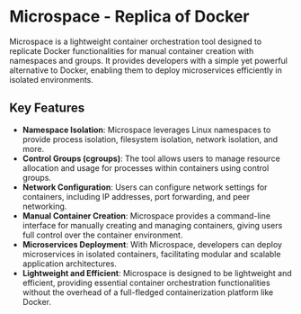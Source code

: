 # Microspace - Replica of Docker
Microspace is a lightweight container orchestration tool designed to replicate Docker functionalities for manual container creation with namespaces and groups. It provides developers with a simple yet powerful alternative to Docker, enabling them to deploy microservices efficiently in isolated environments.

## Key Features
- <b>Namespace Isolation</b>: Microspace leverages Linux namespaces to provide process isolation, filesystem isolation, network isolation, and more.
- <b>Control Groups (cgroups)</b>: The tool allows users to manage resource allocation and usage for processes within containers using control groups.
- <b>Network Configuration</b>: Users can configure network settings for containers, including IP addresses, port forwarding, and peer networking.
- <b>Manual Container Creation</b>: Microspace provides a command-line interface for manually creating and managing containers, giving users full control over the container environment.
- <b>Microservices Deployment</b>: With Microspace, developers can deploy microservices in isolated containers, facilitating modular and scalable application architectures.
- <b>Lightweight and Efficient</b>: Microspace is designed to be lightweight and efficient, providing essential container orchestration functionalities without the overhead of a full-fledged containerization platform like Docker.
